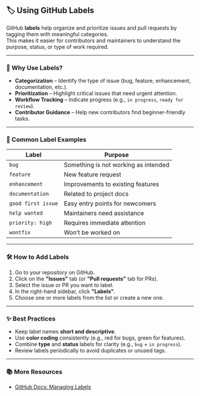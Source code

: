 ## 🏷️ Using GitHub Labels

GitHub **labels** help organize and prioritize issues and pull requests by tagging them with meaningful categories.  
This makes it easier for contributors and maintainers to understand the purpose, status, or type of work required.

---

### 📌 Why Use Labels?
- **Categorization** – Identify the type of issue (bug, feature, enhancement, documentation, etc.).
- **Prioritization** – Highlight critical issues that need urgent attention.
- **Workflow Tracking** – Indicate progress (e.g., `in progress`, `ready for review`).
- **Contributor Guidance** – Help new contributors find beginner-friendly tasks.

---

### 🔖 Common Label Examples
| Label | Purpose |
|-------|---------|
| `bug` | Something is not working as intended |
| `feature` | New feature request |
| `enhancement` | Improvements to existing features |
| `documentation` | Related to project docs |
| `good first issue` | Easy entry points for newcomers |
| `help wanted` | Maintainers need assistance |
| `priority: high` | Requires immediate attention |
| `wontfix` | Won’t be worked on |

---

### 🛠️ How to Add Labels
1. Go to your repository on GitHub.
2. Click on the **"Issues"** tab (or **"Pull requests"** tab for PRs).
3. Select the issue or PR you want to label.
4. In the right-hand sidebar, click **"Labels"**.
5. Choose one or more labels from the list or create a new one.

---

### ✨ Best Practices
- Keep label names **short and descriptive**.
- Use **color coding** consistently (e.g., red for bugs, green for features).
- Combine **type** and **status** labels for clarity (e.g., `bug` + `in progress`).
- Review labels periodically to avoid duplicates or unused tags.

---

### 📚 More Resources
- [GitHub Docs: Managing Labels](https://docs.github.com/en/issues/using-labels-and-milestones-to-track-work/managing-labels)
